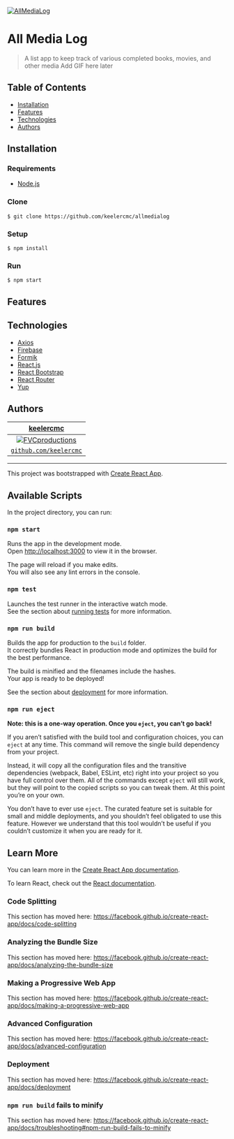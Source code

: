 <a href="https://master.d3h0km0hmsy4o3.amplifyapp.com/"><img src="https://i.imgur.com/UzcSVUa.png" title="AllMediaLog" alt="AllMediaLog"></a>

# All Media Log
> A list app to keep track of various completed books, movies, and other media
> Add GIF here later

## Table of Contents 
- [Installation](#installation)
- [Features](#features)
- [Technologies](#technologies)
- [Authors](#authors)

## Installation

### Requirements
- [Node.js](https://nodejs.org/en/)

### Clone
```shell
$ git clone https://github.com/keelercmc/allmedialog
```

### Setup
```shell
$ npm install
```

### Run
```shell
$ npm start
```

## Features

## Technologies
- [Axios](https://github.com/axios/axios)
- [Firebase](https://firebase.google.com/docs)
- [Formik](https://jaredpalmer.com/formik/docs/overview)
- [React.js](https://reactjs.org/docs/getting-started.html)
- [React Bootstrap](https://react-bootstrap.github.io/getting-started/introduction)
- [React Router](https://reacttraining.com/react-router/web/guides/quick-start)
- [Yup](https://github.com/jquense/yup)

## Authors
| <a href="https://keelercmc.com" target="_blank">**keelercmc**</a>
| :---: |
| [![FVCproductions](https://avatars3.githubusercontent.com/u/54131277?s=200)](https://keelercmc.com)
| <a href="http://github.com/fvcproductions" target="_blank">`github.com/keelercmc`</a>

-----
This project was bootstrapped with [Create React App](https://github.com/facebook/create-react-app).

## Available Scripts

In the project directory, you can run:

### `npm start`

Runs the app in the development mode.<br />
Open [http://localhost:3000](http://localhost:3000) to view it in the browser.

The page will reload if you make edits.<br />
You will also see any lint errors in the console.

### `npm test`

Launches the test runner in the interactive watch mode.<br />
See the section about [running tests](https://facebook.github.io/create-react-app/docs/running-tests) for more information.

### `npm run build`

Builds the app for production to the `build` folder.<br />
It correctly bundles React in production mode and optimizes the build for the best performance.

The build is minified and the filenames include the hashes.<br />
Your app is ready to be deployed!

See the section about [deployment](https://facebook.github.io/create-react-app/docs/deployment) for more information.

### `npm run eject`

**Note: this is a one-way operation. Once you `eject`, you can’t go back!**

If you aren’t satisfied with the build tool and configuration choices, you can `eject` at any time. This command will remove the single build dependency from your project.

Instead, it will copy all the configuration files and the transitive dependencies (webpack, Babel, ESLint, etc) right into your project so you have full control over them. All of the commands except `eject` will still work, but they will point to the copied scripts so you can tweak them. At this point you’re on your own.

You don’t have to ever use `eject`. The curated feature set is suitable for small and middle deployments, and you shouldn’t feel obligated to use this feature. However we understand that this tool wouldn’t be useful if you couldn’t customize it when you are ready for it.

## Learn More

You can learn more in the [Create React App documentation](https://facebook.github.io/create-react-app/docs/getting-started).

To learn React, check out the [React documentation](https://reactjs.org/).

### Code Splitting

This section has moved here: https://facebook.github.io/create-react-app/docs/code-splitting

### Analyzing the Bundle Size

This section has moved here: https://facebook.github.io/create-react-app/docs/analyzing-the-bundle-size

### Making a Progressive Web App

This section has moved here: https://facebook.github.io/create-react-app/docs/making-a-progressive-web-app

### Advanced Configuration

This section has moved here: https://facebook.github.io/create-react-app/docs/advanced-configuration

### Deployment

This section has moved here: https://facebook.github.io/create-react-app/docs/deployment

### `npm run build` fails to minify

This section has moved here: https://facebook.github.io/create-react-app/docs/troubleshooting#npm-run-build-fails-to-minify
